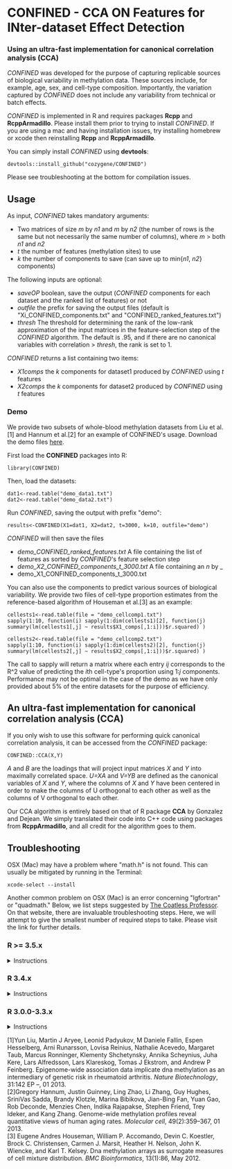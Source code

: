 # CONFINED - CCA ON Features for INter-dataset Effect Detection
### Using an ultra-fast implementation for canonical correlation analysis (CCA)
*CONFINED* was developed for the purpose of capturing replicable sources of biological variability in methylation data. These sources include, for example, age, sex, and cell-type composition. Importantly, the variation captured by *CONFINED* does not include any variability from technical or batch effects.

*CONFINED* is implemented in R and requires packages **Rcpp** and **RcppArmadillo**. Please install them prior to trying to install *CONFINED*. If you are using a mac and having installation issues, try installing homebrew or xcode then reinstalling **Rcpp** and **RcppArmadillo**. 

You can simply install *CONFINED* using **devtools**:
```
devtools::install_github("cozygene/CONFINED")
```
Please see troubleshooting at the bottom for compilation issues.


## Usage
As input, *CONFINED* takes mandatory arguments:
- Two matrices of size _m_ by _n1_ and _m_ by _n2_ (the number of rows is the same but not necessarily the same number of columns), where _m_ > both _n1_ and _n2_
-  _t_ the number of features (methylation sites) to use
-  _k_ the number of components to save (can save up to min{_n1_, _n2_} components)

The following inputs are optional:
-  _saveOP_ boolean, save the output (_CONFINED_ components for each dataset and the ranked list of features) or not 
-  _outfile_ the prefix for saving the output files (default is "Xi_CONFINED_components.txt" and "CONFINED_ranked_features.txt")
-  _thresh_ The threshold for determining the rank of the low-rank approximation of the input matrices in the feature-selection step of the _CONFINED_ algorithm. The default is .95, and if there are no canonical variables with correlation > _thresh_, the rank is set to 1.

*CONFINED* returns a list containing two items:
-  _X1comps_ the _k_ components for dataset1 produced by _CONFINED_ using _t_ features
-  _X2comps_ the _k_ components for dataset2 produced by _CONFINED_ using _t_ features

### Demo
We provide two subsets of whole-blood methylation datasets from Liu et al.[1] and Hannum et al.[2] for an example of CONFINED's usage. Download the demo files <a href="https://mj-thompson.github.io/data/CONFINED_demo.zip">here</a>.

First load the **CONFINED** packages into R:
```
library(CONFINED)
```

Then, load the datasets:
```
dat1<-read.table("demo_data1.txt")
dat2<-read.table("demo_data2.txt")
```

Run _CONFINED_, saving the output with prefix "demo":
```
results<-CONFINED(X1=dat1, X2=dat2, t=3000, k=10, outfile="demo")
```

_CONFINED_ will then save the files
-  *demo_CONFINED_ranked_features.txt* A file containing the list of features as sorted by *CONFINED*'s feature selection step
-  *demo_X2_CONFINED_components_t_3000.txt* A file containing an _n_ by _
-  demo_X1_CONFINED_components_t_3000.txt

You can also use the components to predict various sources of biological variability. We provide two files of cell-type proportion estimates from the reference-based algorithm of Houseman et al.[3] as an example:
```
cellests1<-read.table(file = "demo_cellcomp1.txt")
sapply(1:10, function(i) sapply(1:dim(cellests1)[2], function(j) summary(lm(cellests1[,j] ~ results$X1_comps[,1:i]))$r.squared) )

cellests2<-read.table(file = "demo_cellcomp2.txt")
sapply(1:10, function(i) sapply(1:dim(cellests2)[2], function(j) summary(lm(cellests2[,j] ~ results$X2_comps[,1:i]))$r.squared) )
```
The call to sapply will return a matrix where each entry _ij_ corresponds to the R^2 value of predicting the *i*th cell-type's proportion using 1:_j_ components. Performance may not be optimal in the case of the demo as we have only provided about 5% of the entire datasets for the purpose of efficiency.


## An ultra-fast implementation for canonical correlation analysis (CCA)
If you only wish to use this software for performing quick canonical correlation analysis, it can be accessed from the *CONFINED* package:
```
CONFINED::CCA(X,Y)
```
_A_ and _B_ are the loadings that will project input matrices _X_ and _Y_ into maximally correlated space. _U=XA_ and _V=YB_ are defined as the canonical variables of _X_ and _Y_, where the columns of _X_ and _Y_ have been centered in order to make the columns of U orthogonal to each other as well as the columns of V orthogonal to each other. 

Our CCA algorithm is entirely based on that of R package **CCA** by Gonzalez and Dejean. We simply translated their code into C++ code using packages from **RcppArmadillo**, and all credit for the algorithm goes to them.


## Troubleshooting
OSX (Mac) may have a problem where "math.h" is not found. This can usually be mitigated by running in the Terminal:
```
xcode-select --install
```

Another common problem on OSX (Mac) is an error concerning "lgfortran" or "quadmath." Below, we list steps suggested by [The Coatless Professor](https://thecoatlessprofessor.com/programming/r-compiler-tools-for-rcpp-on-macos/). On that website, there are invaluable troubleshooting steps. Here, we will attempt to give the smallest number of required steps to take. Please visit the link for further details.
### R >= 3.5.x
<details><summary>Instructions</summary>
  Install the latest version of clang from CRAN <a href="https://cran.r-project.org/bin/macosx/tools/clang-6.0.0.pkg">here</a> and install gfortran from CRAN <a href="https://cran.r-project.org/bin/macosx/tools/gfortran-6.1.pkg">here</a>.

Now, return to R and try installing *CONFINED* using:
```
devtools::install_github("cozygene/CONFINED")
```

If that did not work, try the following:
```
  # Create an R environment file if it doesn't exist to store a modified path
# VARIABLE
if [ ! -e "~/.Renviron" ] ; then
   touch ~/.Renviron
fi

# Add the clang6 binary path to R's local paths
echo 'PATH="/usr/local/clang6/bin:${PATH}"' >> ~/.Renviron

# Establish a symlink of gfortran into /usr/local/bin
sudo ln -s /usr/local/gfortran/bin/gfortran /usr/local/bin/gfortran
```

If the above does not work and you've upgraded from R 3.0.0-3.3.3, try removing the old gfortran build, then reinstall the latest gfortran build:
```
# Download installer into working directory
curl -O http://r.research.att.com/libs/gfortran-4.8.2-darwin13.tar.bz2

# Remove _files_ associated with the binary
for file in $(tar tfz gfortran-4.8.2-darwin13.tar.bz2); do
sudo rm -f /$file; 
done

# Remove empty _folders_ associated with the binary
for file in $(tar tfz gfortran-4.8.2-darwin13.tar.bz2); do 
sudo rmdir -p /$file; 
done

# Delete the installer
rm -rf gfortran-4.8.2-darwin13.tar.bz2

# Run the above step again
curl -O https://cloud.r-project.org/bin/macosx/tools/gfortran-6.1.pkg
sudo installer -pkg gfortran-6.1.pkg -target /
rm -rf gfortran-6.1.pkg

# Establish a symlink of gfortran into /usr/local/bin
sudo ln -s /usr/local/gfortran/bin/gfortran /usr/local/bin/gfortran
```

Now, return to R and try installing *CONFINED* using:
```
devtools::install_github("cozygene/CONFINED")
```



If the above steps still were unsuccessful, try installing XCode CLI reinstalling clang/gfortran.
Copy and paste this into your Terminal window:

``` 
########### Xcode CLI

# Headless install of Xcode CLI
# Based on a script by Timothy Sutton, MIT licensed 2013 - 2014
# The code used is given at:
# https://github.com/timsutton/osx-vm-templates/blob/ce8df8a7468faa7c5312444ece1b977c1b2f77a4/scripts/xcode-cli-tools.sh#L8-L14

# Check if the Xcode CLI tool directory exists.
# See technical note: https://developer.apple.com/library/content/technotes/tn2339/_index.html#//apple_ref/doc/uid/DTS40014588-CH1-WHAT_IS_THE_COMMAND_LINE_TOOLS_PACKAGE_
# Note: This is not a rigorous check... So, if a user has deleted contents
# inside the folder but left the folder intact, then this will _not_ trigger
# an installation
if [ ! -d "/Library/Developer/CommandLineTools" ]; then

  # Create a temporary file for the header
  touch /tmp/.com.apple.dt.CommandLineTools.installondemand.in-progress

  # Figure out the correct Xcode CLI for the given mac OS
  PROD=$(sudo softwareupdate -l |
    grep "\*.*Command Line" |
    tail -n 1 | awk -F"*" '{print $2}' |
    sed -e 's/^ *//' |
    tr -d '\n')

  # Install Xcode CLI    
  sudo softwareupdate -i "$PROD" --verbose;

  rm -rf /tmp/.com.apple.dt.CommandLineTools.installondemand.in-progress
else
  echo "Xcode CLI is installed..."  
fi

########### clang6

# Download and Install the clang6 binary 
# Download ~440mb -> 2 gb installed
curl -O https://cran.r-project.org/bin/macosx/tools/clang-6.0.0.pkg
sudo installer -pkg clang-6.0.0.pkg -target /
```
Enter your password, then enter:
```
rm -rf clang-6.0.0.pkg

# Create an R environment file if it doesn't exist to store a modified path
# VARIABLE
if [ ! -e "~/.Renviron" ] ; then
   touch ~/.Renviron
fi

# Add the clang6 binary path to R's local paths
echo 'PATH="/usr/local/clang6/bin:${PATH}"' >> ~/.Renviron

########### gfortran

# Download and install the gfortran used in R 3.5.0
curl -O https://cloud.r-project.org/bin/macosx/tools/gfortran-6.1.pkg
sudo installer -pkg gfortran-6.1.pkg -target /
```
Enter your password once more (if prompted), and lastly:
```
rm -rf gfortran-6.1.pkg

# Establish a symlink of gfortran into /usr/local/bin
sudo ln -s /usr/local/gfortran/bin/gfortran /usr/local/bin/gfortran
```

If the above does not work and you've upgraded from R 3.0.0-3.3.3, try removing the old gfortran build, then reinstall the latest gfortran build:
```
# Download installer into working directory
curl -O http://r.research.att.com/libs/gfortran-4.8.2-darwin13.tar.bz2

# Remove _files_ associated with the binary
for file in $(tar tfz gfortran-4.8.2-darwin13.tar.bz2); do
sudo rm -f /$file; 
done

# Remove empty _folders_ associated with the binary
for file in $(tar tfz gfortran-4.8.2-darwin13.tar.bz2); do 
sudo rmdir -p /$file; 
done

# Delete the installer
rm -rf gfortran-4.8.2-darwin13.tar.bz2

# Run the above step again
curl -O https://cloud.r-project.org/bin/macosx/tools/gfortran-6.1.pkg
sudo installer -pkg gfortran-6.1.pkg -target /
rm -rf gfortran-6.1.pkg

# Establish a symlink of gfortran into /usr/local/bin
sudo ln -s /usr/local/gfortran/bin/gfortran /usr/local/bin/gfortran
```

Now, return to R and try installing *CONFINED* using:
```
devtools::install_github("cozygene/CONFINED")
```

</p>
</details>

### R 3.4.x
<details><summary>Instructions</summary>
The same link from the 3.5.x section will still be of help. You may try installing <a href="https://github.com/rmacoslib/r-macos-rtools/releases/download/v1.1.0/macos-rtools-1.1.0.pkg">these tools</a> from The coatless professor.

Now, return to R and try installing *CONFINED* using:
```
devtools::install_github("cozygene/CONFINED")
```

</p>
</details>


### R 3.0.0-3.3.x
<details><summary>Instructions</summary>

Detailed instructions are provided by The coatless professor [here](https://thecoatlessprofessor.com/programming/r-compiler-tools-for-rcpp-on-os-x-before-r-3.4.0/).
Open the terminal and make sure xcode and gcc are installed:
```
xcode-select --install
```
Choose "Install" and verify that it was installed:
```
gcc --version
```
Now type:
```
cd /Applications/Utilities
curl -O http://r.research.att.com/libs/gfortran-4.8.2-darwin13.tar.bz2
sudo tar fvxz gfortran-4.8.2-darwin13.tar.bz2 -C /
```
Now, return to R and try installing *CONFINED* using:
```
devtools::install_github("cozygene/CONFINED")
```

</p>
</details>
  
  

  
[1]Yun  Liu,  Martin  J  Aryee,  Leonid  Padyukov,  M  Daniele  Fallin,  Espen  Hesselberg,  Arni Runarsson,  Lovisa  Reinius,  Nathalie  Acevedo,  Margaret  Taub,  Marcus  Ronninger,  Klementy  Shchetynsky,  Annika  Scheynius,  Juha  Kere,  Lars  Alfredsson,  Lars  Klareskog,
Tomas  J  Ekstrom,  and  Andrew  P  Feinberg.   Epigenome-wide association  data  implicate dna methylation as an intermediary of genetic risk in rheumatoid arthritis. *Nature Biotechnology*, 31:142 EP –, 01 2013.  
[2]Gregory  Hannum,  Justin  Guinney,  Ling  Zhao,  Li  Zhang,  Guy  Hughes,  SriniVas  Sadda, Brandy Klotzle, Marina Bibikova, Jian-Bing Fan, Yuan Gao, Rob Deconde, Menzies Chen, Indika Rajapakse, Stephen Friend, Trey Ideker, and Kang Zhang. Genome-wide methylation profiles reveal quantitative views of human aging rates. *Molecular  cell*, 49(2):359–367, 01 2013.  
[3] Eugene  Andres  Houseman,  William  P.  Accomando,  Devin  C.  Koestler,  Brock  C.  Christensen, Carmen J. Marsit, Heather H. Nelson, John K. Wiencke, and Karl T. Kelsey.  Dna methylation arrays as surrogate measures of cell mixture distribution. *BMC Bioinformatics*, 13(1):86, May 2012.  



